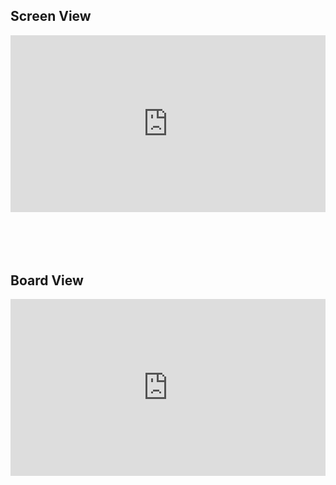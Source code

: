 ## Screen View

<div style="padding:56.09% 0 0 0;position:relative;"><iframe src="https://player.vimeo.com/video/154968376" style="position:absolute;top:0;left:0;width:100%;height:100%;" frameborder="0" webkitallowfullscreen mozallowfullscreen allowfullscreen></iframe></div><script src="https://player.vimeo.com/api/player.js"></script>

<br>
<br>
<br>
<br>

## Board View

<div style="padding:56.09% 0 0 0;position:relative;"><iframe src="https://player.vimeo.com/video/154968370" style="position:absolute;top:0;left:0;width:100%;height:100%;" frameborder="0" webkitallowfullscreen mozallowfullscreen allowfullscreen></iframe></div><script src="https://player.vimeo.com/api/player.js"></script>

<br>
<br>
<br>
<br>

